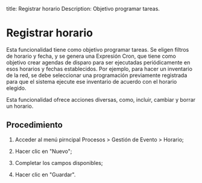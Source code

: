 title: Registrar horario
Description: Objetivo programar tareas.
# Registrar horario


Esta funcionalidad tiene como objetivo programar tareas. Se eligen filtros de
horario y fecha, y se genera una Expresión Cron, que tiene como objetivo crear
agendas de disparo para ser ejecutadas periódicamente en esos horarios y fechas
establecidos. Por ejemplo, para hacer un inventario de la red, se debe
seleccionar una programación previamente registrada para que el sistema ejecute
ese inventario de acuerdo con el horario elegido.

Esta funcionalidad ofrece acciones diversas, como, incluir, cambiar y borrar un
horario.

Procedimiento
-----------------

1.  Acceder al menú pirncipal Procesos \> Gestión de Evento \> Horario;

2.  Hacer clic en "Nuevo";

3.  Completar los campos disponibles;

4.  Hacer clic en "Guardar".


<!-- !!! tip "About"

    <b>Product/Version:</b> CITSmart | 8.00 &nbsp;&nbsp;
    <b>Updated:</b>01/24/2019 – Anna Martins
